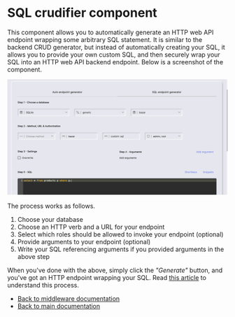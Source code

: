 
# SQL crudifier component

This component allows you to automatically generate an HTTP web API endpoint wrapping some arbitrary SQL statement.
It is similar to the backend CRUD generator, but instead of automatically creating your SQL, it allows you
to provide your own custom SQL, and then securely wrap your SQL into an HTTP web API backend endpoint.
Below is a screenshot of the component.

![SQL web API](https://raw.githubusercontent.com/polterguy/polterguy.github.io/master/images/sql-web-api.jpg)

The process works as follows.

1. Choose your database
2. Choose an HTTP verb and a URL for your endpoint
3. Select which roles should be allowed to invoke your endpoint (optional)
4. Provide arguments to your endpoint (optional)
5. Write your SQL referencing arguments if you provided arguments in the above step

When you've done with the above, simply click the _"Generate"_ button, and you've got an HTTP endpoint
wrapping your SQL. Read [this article](/tutorials/sql-web-api/) to understand this process.

* [Back to middleware documentation](/documentation/magic/)
* [Back to main documentation](/documentation/)
